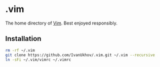 # .vim

The home directory of [Vim][1]. Best enjoyed responsibly.

## Installation

```bash
rm -rf ~/.vim
git clone https://github.com/IvanUkhov/.vim.git ~/.vim --recursive
ln -sFi ~/.vim/vimrc ~/.vimrc
```

[1]: http://www.vim.org/
